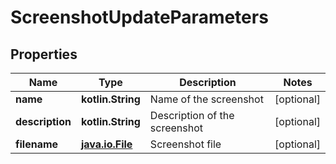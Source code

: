 
# ScreenshotUpdateParameters

## Properties
Name | Type | Description | Notes
------------ | ------------- | ------------- | -------------
**name** | **kotlin.String** | Name of the screenshot |  [optional]
**description** | **kotlin.String** | Description of the screenshot |  [optional]
**filename** | [**java.io.File**](java.io.File.md) | Screenshot file |  [optional]



